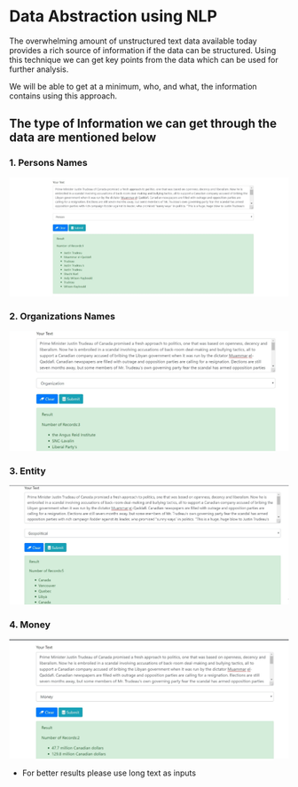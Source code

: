 # Data Abstraction using NLP

The overwhelming amount of unstructured text data available today provides a rich source of information if the data can be structured. Using this technique we can get key points from the data which can be used for further analysis.

We will be able to get at a minimum, who, and what, the information contains using this approach.

## The type of Information we can get through the data are mentioned below

### 1. Persons Names

![alt text](https://github.com/abhi0444/nlp_based-data_abstraction/blob/main/images/named_entity_person.jpg)


### 2. Organizations Names

![alt text](https://github.com/abhi0444/nlp_based-data_abstraction/blob/main/images/named_entity_organization.jpg)


### 3. Entity 

![alt text](https://github.com/abhi0444/nlp_based-data_abstraction/blob/main/images/named_entity_GPE.jpg)


### 4. Money

![alt text](https://github.com/abhi0444/nlp_based-data_abstraction/blob/main/images/named_entity_money.jpg)




* For better results please use long text as inputs
